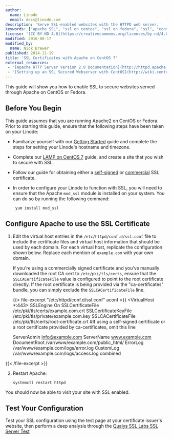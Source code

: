 ```yaml
---
author:
  name: Linode
  email: docs@linode.com
description: 'Serve SSL-enabled websites with the HTTPD web server.'
keywords: ["apache SSL", "ssl on centos", "ssl on fedora", "ssl", "contos", "fedora", "apache", "httpd"]
license: '[CC BY-ND 4.0](https://creativecommons.org/licenses/by-nd/4.0)'
modified: 2016-08-17
modified_by:
  name: Nick Brewer
published: 2014-11-19
title: 'SSL Certificates with Apache on CentOS 7'
external_resources:
 - '[Apache HTTP Server Version 2.0 Documentation](http://httpd.apache.org/docs/2.0/)'
 - '[Setting up an SSL Secured Webserver with CentOS](http://wiki.centos.org/HowTos/Https)'
---
```


This guide will show you how to enable SSL to secure websites served through Apache on CentOS or Fedora.

## Before You Begin

This guide assumes that you are running Apache2 on CentOS or Fedora. Prior to starting this guide, ensure that the following steps have been taken on your Linode:

-  Familiarize yourself with our [Getting Started](/docs/getting-started) guide and complete the steps for setting your Linode's hostname and timezone.

-  Complete our [LAMP on CentOS 7](/docs/websites/lamp/lamp-on-centos-7) guide, and create a site that you wish to secure with SSL.

-  Follow our guide for obtaining either a [self-signed](/docs/security/ssl/create-a-self-signed-certificate-on-centos-and-fedora) or [commercial](/docs/security/ssl/obtain-a-commercially-signed-ssl-certificate-on-centos-and-fedora) SSL certificate.

-  In order to configure your Linode to function with SSL, you will need to ensure that the Apache `mod_ssl` module is installed on your system.  You can do so by running the following command:

        yum install mod_ssl

## Configure Apache to use the SSL Certificate

1.  Edit the virtual host entries in the `/etc/httpd/conf.d/ssl.conf` file to include the certificate files and virtual host information that should be used by each domain. For each virtual host, replicate the configuration shown below. Replace each mention of `example.com` with your own domain.

    If you're using a commercially signed certificate and you've manually downloaded the root CA cert to `/etc/pki/tls/certs`, ensure that the `SSLCACertificateFile` value is configured to point to the root certificate directly. If the root certificate is being provided via the "ca-certificates" bundle, you can simply exclude the `SSLCACertificateFile` line.

    {{< file-excerpt "/etc/httpd/conf.d/ssl.conf" aconf >}}
<VirtualHost *:443>
     SSLEngine On
     SSLCertificateFile /etc/pki/tls/certs/example.com.crt
     SSLCertificateKeyFile /etc/pki/tls/private/example.com.key
     SSLCACertificateFile /etc/pki/tls/certs/root-certificate.crt  #If using a self-signed certificate or a root certificate provided by ca-certificates, omit this line

     ServerAdmin info@example.com
     ServerName www.example.com
     DocumentRoot /var/www/example.com/public_html/
     ErrorLog /var/www/example.com/logs/error.log
     CustomLog /var/www/example.com/logs/access.log combined
</VirtualHost>

{{< /file-excerpt >}}


2.  Restart Apache:

        systemctl restart httpd

You should now be able to visit your site with SSL enabled.

## Test Your Configuration

Test your SSL configuration using the test page at your certificate issuer's website, then perform a deep analysis through the [Qualys SSL Labs SSL Server Test](https://www.ssllabs.com/ssltest/)
